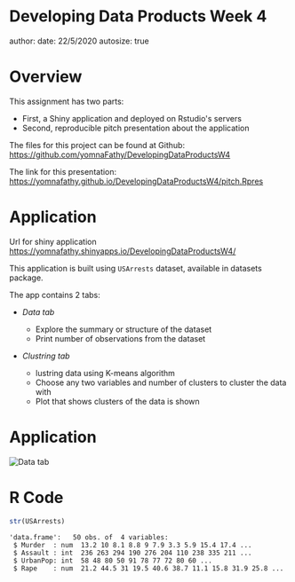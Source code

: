 Developing Data Products Week 4
========================================================
author: 
date: 22/5/2020
autosize: true

Overview
========================================================

This assignment has two parts:

 * First, a Shiny application and deployed on Rstudio's servers
 * Second, reproducible pitch presentation about the application

The files for this project can be found at Github:
<https://github.com/yomnaFathy/DevelopingDataProductsW4>  

The link for this presentation:
<https://yomnafathy.github.io/DevelopingDataProductsW4/pitch.Rpres>


Application 
========================================================

Url for shiny application
<https://yomnafathy.shinyapps.io/DevelopingDataProductsW4/>

This application is built using `USArrests` dataset, available in datasets package.

The app contains 2 tabs:

- *Data tab*
    * Explore the summary or structure of the dataset
    * Print number of observations from the dataset
    
- *Clustring tab*
    * lustring data using K-means algorithm
    * Choose any two variables and number of clusters to cluster the data with
    * Plot that shows clusters of the data is shown

Application
========================================================
![Data tab](pitch-figure/data.png)

R Code
========================================================


```r
str(USArrests)
```

```
'data.frame':	50 obs. of  4 variables:
 $ Murder  : num  13.2 10 8.1 8.8 9 7.9 3.3 5.9 15.4 17.4 ...
 $ Assault : int  236 263 294 190 276 204 110 238 335 211 ...
 $ UrbanPop: int  58 48 80 50 91 78 77 72 80 60 ...
 $ Rape    : num  21.2 44.5 31 19.5 40.6 38.7 11.1 15.8 31.9 25.8 ...
```




